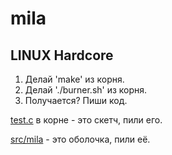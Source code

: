 mila
====

LINUX Hardcore
--------------

1. Делай 'make' из корня.
2. Делай './burner.sh' из корня.
3. Получается? Пиши код.

[test.c](test.c) в корне - это скетч, пили его.

[src/mila](src/mila) - это оболочка, пили её.
